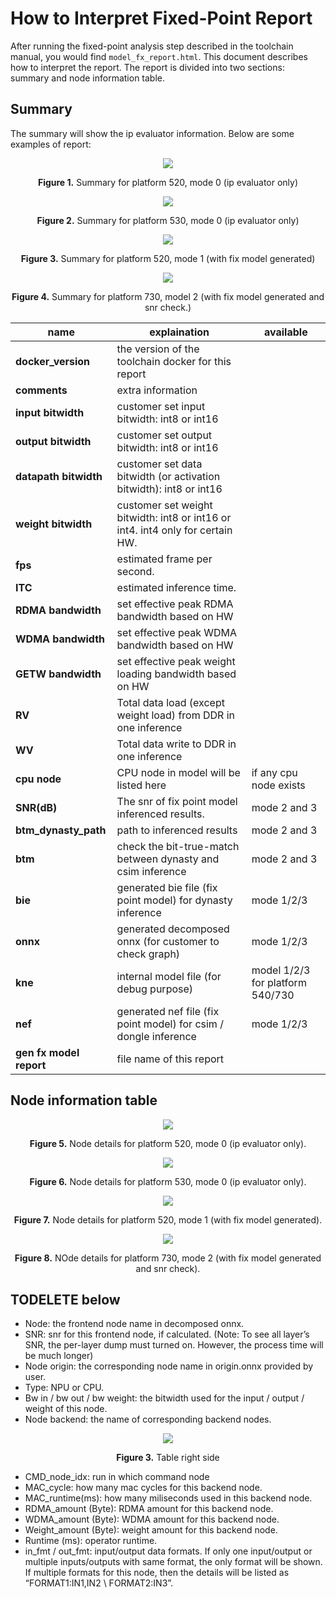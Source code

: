 # How to Interpret Fixed-Point Report

After running the fixed-point analysis step described in the toolchain manual, you would find `model_fx_report.html`.
This document describes how to interpret the report. The report is divided into two sections: summary and node
information table.

## Summary

The summary will show the ip evaluator information. Below are some examples of report:

<div align="center">
<img src="../../imgs/table_summary_520.png">
<p><span style="font-weight: bold;">Figure 1.</span> Summary for platform 520, mode 0 (ip evaluator only) </p>
</div>

<div align="center">
<img src="../../imgs/table_summary_530.png">
<p><span style="font-weight: bold;">Figure 2.</span> Summary for platform 530, mode 0 (ip evaluator only) </p>
</div>

<div align="center">
<img src="../../imgs/table_summary_520_mode1.png">
<p><span style="font-weight: bold;">Figure 3.</span> Summary for platform 520, mode 1 (with fix model generated) </p>
</div>

<div align="center">
<img src="../../imgs/table_summary_730_mode2.png">
<p><span style="font-weight: bold;">Figure 4.</span> Summary for platform 730, model 2 (with fix model generated and snr check.) </p>
</div>

| **name**                | **explaination**                                                               | **available**                    |
|-------------------------|--------------------------------------------------------------------------------|----------------------------------|
| **docker_version**      | the version of the toolchain docker for this report                            |                                  |
| **comments**            | extra information                                                              |                                  |
| **input bitwidth**      | customer set input bitwidth: int8 or int16                                     |                                  |
| **output bitwidth**     | customer set output bitwidth: int8 or int16                                    |                                  |
| **datapath bitwidth**   | customer set data bitwidth (or activation bitwidth): int8 or int16             |                                  |
| **weight bitwidth**     | customer set weight bitwidth: int8 or int16 or int4. int4 only for certain HW. |                                  |
| **fps**                 | estimated frame per second.                                                    |                                  |
| **ITC**                 | estimated inference time.                                                      |                                  |
| **RDMA bandwidth**      | set effective peak RDMA bandwidth based on HW                                  |                                  |
| **WDMA bandwidth**      | set effective peak WDMA bandwidth based on HW                                  |                                  |
| **GETW bandwidth**      | set effective peak weight loading bandwidth based on HW                        |                                  |
| **RV**                  | Total data load (except weight load) from DDR in one inference                 |                                  |
| **WV**                  | Total data write to DDR in one inference                                       |                                  |
| **cpu node**            | CPU node in model will be listed here                                          | if any cpu node exists           |
| **SNR(dB)**             | The snr of fix point model inferenced results.                                 | mode 2 and 3                     |
| **btm_dynasty_path**    | path to inferenced results                                                     | mode 2 and 3                     |
| **btm**                 | check the bit-true-match between dynasty and csim inference                    | mode 2 and 3                     |
| **bie**                 | generated bie file (fix point model) for dynasty inference                     | mode 1/2/3                       |
| **onnx**                | generated decomposed onnx (for customer to check graph)                        | mode 1/2/3                       |
| **kne**                 | internal model file (for debug purpose)                                        | model 1/2/3 for platform 540/730 |
| **nef**                 | generated nef file (fix point model) for csim / dongle inference               | mode 1/2/3                       |
| **gen fx model report** | file name of this report                                                       |                                  |



## Node information table

<div align="center">
<img src="../../imgs/fx_report/table_detailed_520.png">
<p><span style="font-weight: bold;">Figure 5.</span> Node details for platform 520, mode 0 (ip evaluator only). </p>
</div>

<div align="center">
<img src="../../imgs/fx_report/table_detailed_530.png">
<p><span style="font-weight: bold;">Figure 6.</span> Node details for platform 530, mode 0 (ip evaluator only). </p>
</div>

<div align="center">
<img src="../../imgs/fx_report/table_detailed_520_mode1.png">
<p><span style="font-weight: bold;">Figure 7.</span> Node details for platform 520, mode 1 (with fix model generated). </p>
</div>

<div align="center">
<img src="../../imgs/fx_report/table_detailed_730_mode2.png">
<p><span style="font-weight: bold;">Figure 8.</span> NOde details for platform 730, mode 2 (with fix model generated and snr check). </p>
</div>














## TODELETE below

* Node: the frontend node name in decomposed onnx.
* SNR: snr for this frontend node, if calculated. (Note: To see all layer’s SNR, the per-layer dump must turned on. However, the process time will be much longer)
* Node origin: the corresponding node name in origin.onnx provided by user.
* Type: NPU or CPU.
* Bw in / bw out / bw weight: the bitwidth used for the input / output / weight of this node.
* Node backend: the name of corresponding backend nodes.

<div align="center">
<img src="../../imgs/fx_report/table_2.png">
<p><span style="font-weight: bold;">Figure 3.</span> Table right side </p>
</div>

* CMD_node_idx: run in which command node
* MAC_cycle: how many mac cycles for this backend node.
* MAC_runtime(ms): how many miliseconds used in this backend node.
* RDMA_amount (Byte): RDMA amount for this backend node.
* WDMA_amount (Byte): WDMA amount for this backend node.
* Weight_amount (Byte): weight amount for this backend node.
* Runtime (ms): operator runtime.
* in_fmt / out_fmt: input/output data formats. If only one input/output or multiple inputs/outputs with same format, the only format will be shown. If multiple formats for this node, then the details will be listed as “FORMAT1:IN1,IN2 \\ FORMAT2:IN3”.
